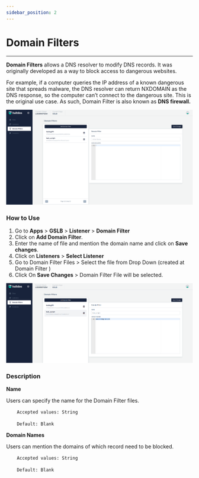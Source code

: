 ```yaml
---
sidebar_position: 2
---
```


# Domain Filters

---

**Domain Filters** allows a DNS resolver to modify DNS records. It was originally developed as a way to block access to dangerous websites.  

For example, if a computer queries the IP address of a known dangerous site that spreads malware, the DNS resolver can return NXDOMAIN as the DNS response, so the computer can’t connect to the dangerous site. This is the original use case. As such, Domain Filter is also known as **DNS firewall.**  

![domain filters](/img/gslb/v7/docs/domainfilters.png)

### How to Use

1. Go to **Apps** > **GSLB** > **Listener** > **Domain Filter** 
2. Click on **Add Domain Filter**.
3. Enter the name of file and mention the domain name and click on **Save changes**.
4. Click on **Listeners** > **Select Listener** 
5. Go to Domain Filter Files > Select the file from Drop Down (created at Domain Filter )
6. Click On **Save Changes** > Domain Filter File will be selected.

![domain filters](/img/gslb/v7/docs/domain_filter.png)

### Description

**Name**

Users can specify the name for the Domain Filter files.

```
    Accepted values: String

    Default: Blank 
```


**Domain Names**

Users can mention the domains of which record need to be blocked.

```
    Accepted values: String

    Default: Blank 
```

